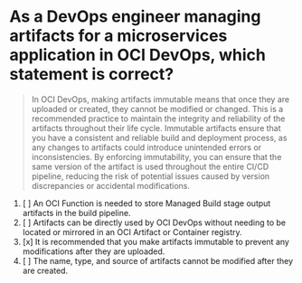 # As a DevOps engineer managing artifacts for a microservices application in OCI DevOps, which statement is correct?

> In OCI DevOps, making artifacts immutable means that once they are uploaded or created, they cannot be modified or changed. This is a recommended practice to maintain the integrity and reliability of the artifacts throughout their life cycle. Immutable artifacts ensure that you have a consistent and reliable build and deployment process, as any changes to artifacts could introduce unintended errors or inconsistencies. By enforcing immutability, you can ensure that the same version of the artifact is used throughout the entire CI/CD pipeline, reducing the risk of potential issues caused by version discrepancies or accidental modifications.

1. [ ] An OCI Function is needed to store Managed Build stage output artifacts in the build pipeline.
1. [ ] Artifacts can be directly used by OCI DevOps without needing to be located or mirrored in an OCI Artifact or Container registry.
1. [x] It is recommended that you make artifacts immutable to prevent any modifications after they are uploaded.
1. [ ] The name, type, and source of artifacts cannot be modified after they are created.